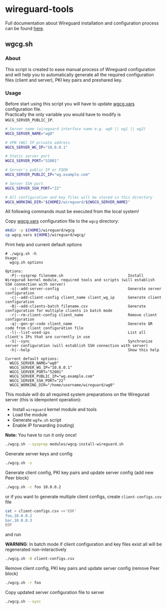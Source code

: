 wireguard-tools
===============

Full documentation about Wireguard installation and configuration process can be found [here](https://gitlab.com/snippets/1897102).

wgcg.sh
-------

### About

This script is created to ease manual process of Wireguard configuration and will help you to automatically generate all the required configuration files (client and server), PKI key pairs and preshared key.

### Usage

Before start using this script you will have to update [wgcg.vars](./wgcg.vars) configuration file.  
Practically the only variable you would have to modify is `WGCG_SERVER_PUBLIC_IP`.

```bash
# Server name (wireguard interface name e.g. wg0 || wg1 || wg2)
WGCG_SERVER_NAME="wg0"

# VPN (WG) IP private address
WGCG_SERVER_WG_IP="10.0.0.1"

# Static server port
WGCG_SERVER_PORT="52001"

# Server's public IP or FQDN
WGCG_SERVER_PUBLIC_IP="wg.example.com"

# Server SSH port
WGCG_SERVER_SSH_PORT="22"

# All configuration and key files will be stored in this directory
WGCG_WORKING_DIR="${HOME}/wireguard/${WGCG_SERVER_NAME}"
```

All following commands must be executed from the local system!

Copy [wgcg.vars](./wgcg.vars) configuration file to the `wgcg` directory:

```bash
mkdir -p ${HOME}/wireguard/wgcg
cp wgcg.vars ${HOME}/wireguard/wgcg/
```

Print help and current default options

```plain
# ./wgcg.sh -h
Usage:
  wgcg.sh options

Options:
  -P|--sysprep filename.sh                             Install Wiregurad kernel module, required tools and scripts (will establish SSH connection with server)
  -s|--add-server-config                               Generate server configuration
  -c|--add-client-config client_name client_wg_ip      Generate client configuration
  -B|--add-clients-batch filename.csv                  Generate configuration for multiple clients in batch mode
  -r|--rm-client-config client_name                    Remove client configuration
  -q|--gen-qr-code client_name                         Generate QR code from client configuration file
  -l|--list-used-ips                                   List all client's IPs that are currently in use
  -S|--sync                                            Synchronize server configuration (will establish SSH connection with server)
  -h|--help                                            Show this help

Current default options:
  WGCG_SERVER_NAME="wg0"
  WGCG_SERVER_WG_IP="10.0.0.1"
  WGCG_SERVER_PORT="52001"
  WGCG_SERVER_PUBLIC_IP="wg.example.com"
  WGCG_SERVER_SSH_PORT="22"
  WGCG_WORKING_DIR="/home/username/wireguard/wg0"
```

This module will do all required system preparations on the Wiregurad server (this is idempotent operation):

- Install `wireguard` kernel module and tools
- Load the module
- Generate `wgfw.sh` script
- Enable IP forwarding (routing)

**Note:** You have to run it only once!

```bash
./wgcg.sh --sysprep modules/wgcg-install-wireguard.sh
```

Generate server keys and config

```bash
./wgcg.sh -s
```

Generate client config, PKI key pairs and update server config (add new Peer block)

```bash
./wgcg.sh -c foo 10.0.0.2
```

or if you want to generate multiple client configs, create `client-configs.csv` file

```bash
cat > client-configs.csv <<'EOF'
foo,10.0.0.2
bar,10.0.0.3
EOF
```

and run

**WARNING**: In batch mode if client configuration and key files exist all will be regenerated non-interactively

```bash
./wgcg.sh -B client-configs.csv
```

Remove client config, PKI key pairs and update server config (remove Peer block)

```bash
./wgcg.sh -r foo
```

Copy updated server configuration file to server

```bash
./wgcg.sh --sync
```

